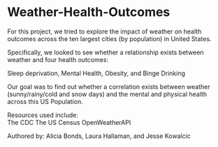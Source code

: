 # Weather-Health-Outcomes

For this project, we tried to explore the impact of weather on health outcomes across the ten largest cities (by population) in United States.

Specifically, we looked to see whether a relationship exists between weather and four health outcomes:

Sleep deprivation, 
Mental Health, 
Obesity, 
and Binge Drinking


Our goal was to find out whether a correlation exists between weather (sunny/rainy/cold and snow days) 
and the mental and physical health across this US Population.


Resources used include:  
The CDC
The US Census
OpenWeatherAPI

Authored by: Alicia Bonds, Laura Hallaman, and Jesse Kowalcic
